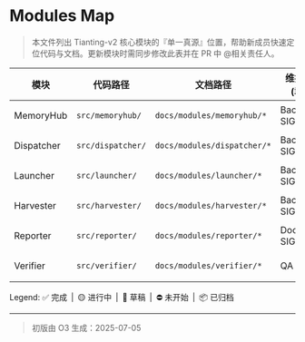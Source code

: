 # Modules Map

> 本文件列出 Tianting-v2 核心模块的『单一真源』位置，帮助新成员快速定位代码与文档。更新模块时需同步修改此表并在 PR 中 @相关责任人。

| 模块 | 代码路径 | 文档路径 | 维护人(群) | Doc 状态 |
|------|---------|---------|------------|----------|
| MemoryHub | `src/memoryhub/` | `docs/modules/memoryhub/*` | Backend SIG | ✅ 完成 |
| Dispatcher | `src/dispatcher/` | `docs/modules/dispatcher/*` | Backend SIG | ⛔ Todo |
| Launcher | `src/launcher/` | `docs/modules/launcher/*` | Backend SIG | ⛔ Todo |
| Harvester | `src/harvester/` | `docs/modules/harvester/*` | Backend SIG | ⛔ Todo |
| Reporter | `src/reporter/` | `docs/modules/reporter/*` | Docs SIG | ⛔ Todo |
| Verifier | `src/verifier/` | `docs/modules/verifier/*` | QA SIG | ⛔ Todo |

Legend: ✅ 完成 | 🟡 进行中 | 📝 草稿 | ⛔ 未开始 | 📦 已归档

---
> 初版由 O3 生成：2025-07-05 